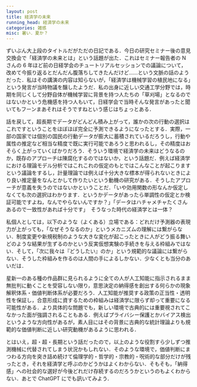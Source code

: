 ```yaml
---
layout: post
title: 経済学の未来
running_head: 経済学の未来
categories: 雑感
misc: 暑い．夏か？
---
```


ずいぶん大上段のタイトルだがただの日記である．今日の研究セミナー後の意見交換会で「経済学の未来とは」という話題が出た．これはセミナー報告者の N さんの 6 年ほど前の日経学会のチュートリアルセッションでの議論について，改めて今振り返るとだんだん腹落ちしてきたんだけど……という文脈の話のようだった．私はその講演の内容は知らないが，「経済学は機械学習の植民地になる」という発言が当時物議を醸したようだ．私の出身に近しい交通工学分野では，時期を同じくして分野自体が機械学習に背景を持つ人たちの「草刈場」となるのではないかという危機感を持つ人もいて，日経学会で当時そんな発言があったと聞いてもフーンまあそれはそうですねという感じはちょっとある．

話を戻して，超長期でデータがどんどん積み上がって，誰かの次の行動の選択はこれですということをほぼほぼ完全に予測できるようになったとする．実際，一部の国家では個別の国民の行動データが膨大に蓄積されているだろうし，行動や属性の推定など相当な精度で既に実行可能であろうと思われるし，その精度はおそらく上がっていくばかりだろう．そういう環境で経済学の未来はどうなるのか，既存のアプローチは陳腐化するのではないか，という話題だ．例えば経済学における理論モデル分析ではこれこれの仮定のもとではこんなことが起こりますという議論をするし，計量理論では例えば十分大きな標本が得られないときにより良い推定量をなんとかして作りたいという動機の研究がある．そうしたアプローチが意義を失うのではないかということだ．「いや効用関数の形なんか仮定しなくても次の選択はわかります．というかデータがあったら単調性の仮定とか検証可能ですよね，なんでやらないんですか？」「データはハチャメチャたくさんあるので一致性があれば十分です」　そうなった時代の経済学とは一体？

私個人としては，以下のような（よくある）立場である：どれだけ予測器の表現力が上がっても，「なぜそうなるのか」というメカニズムの理解には繋がらない．制度変更や新規税制のような大きな変化が起こったときに人がどう振る舞いどのような結果が生ずるのかという反実仮想実験の手続きを与える枠組みではない．そして，「次に我々は『どうしたい』のか」という規範的な議論には繋がらない．そうした枠組みを作るのは人間の手によるしかない．少なくとも当分のあいだは．

星新一のある種の作品群に見られるように全ての人が人工知能に指示されるまま無批判に動くことを受容しない限り，意思決定の納得感を創出する何らかの現象解釈体系・価値判断体系が必要だろう．人工知能が推奨する政策の正当性・透明性を保証し，合意形成に資するための枠組みは経済学に限らず却って重要になる可能性がある．より具体的な問題でも，新しい環境で古典的には重要視されてこなかった面が強調されることもある．例えばプライバシー保護とかバイアス検出というような方向性があるが，素人目にはその背景に古典的な統計理論よりも規範的な価値判断に近しい研究動機があるように思われる．

とはいえ，超・超・長期という話だったので，以上のような役割すら少しずつ推測機械に代替されてしまう状況かもしれない．そのような環境で，価値判断にまつわる方向を突き詰め続けて倫理学的・哲学的・宗教的・呪術的な部分だけが残ったとき，それを経済学と呼ぶのかどうかはよくわからない．そもそも，「納得感」への社会的な選好が今後どれだけ存続するのだろうかというのもよくわからない．あとで ChatGPT にでも訊いてみよう．
